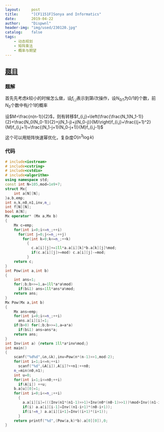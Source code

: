 ```yaml
---
layout:		post
title:		"[CF1151F]Sonya and Informatics"
date:		2019-04-22
author:		"Dispwnl"
header-img:	"img/used/230120.jpg"
catalog:	false
tags:
    - 动态规划
    - 矩阵乘法
    - 概率与期望
---
```


## [题目](<https://www.luogu.org/problemnew/show/CF1151F>)

### 题解

首先先考虑$k$较小的时候怎么做，设$f_{i,j}$表示到第$i$次操作，设$N_{0/1}$为$0/1$的个数，前$N_0$个数中有$j$个$1$的概率

设$M=\frac{n(n-1)}{2}$，则有转移$f_{i,j}=\left(\frac{\frac{N_1(N_1-1)}{2}+\frac{N_0(N_0-1)}{2}+j(N_1-j)+j(N_0-j)}{M}\right)f_{i,j}+\frac{(j+1)^2}{M}f_{i,j+1}+\frac{(N_1-j+1)(N_0-j+1)}{M}f_{i,j-1}$

这个可以用矩阵快速幂优化，复杂度$O(n^3\log k)$

### 代码

```c++
# include<iostream>
# include<cstring>
# include<cstdio>
# include<algorithm>
using namespace std;
const int N=105,mod=1e9+7;
struct Mx{
	int a[N][N];
}a,b,emp;
int n,k,n0,n1,inv,n_;
int f[N][N];
bool A[N];
Mx operator* (Mx a,Mx b)
{
	Mx c=emp;
	for(int i=0;i<=n_;++i)
	  for(int j=0;j<=n_;++j)
	    for(int k=0;k<=n_;++k)
	      {
	      	c.a[i][j]+=1ll*a.a[i][k]*b.a[k][j]%mod;
	      	if(c.a[i][j]>=mod) c.a[i][j]-=mod;
		  }
	return c;
}
int Pow(int a,int b)
{
	int ans=1;
	for(;b;b>>=1,a=1ll*a*a%mod)
	  if(b&1) ans=1ll*ans*a%mod;
	return ans;
}
Mx Pow(Mx a,int b)
{
	Mx ans=emp;
	for(int i=0;i<=n_;++i)
	  ans.a[i][i]=1;
	if(b>0) for(;b;b>>=1,a=a*a)
	  if(b&1) ans=ans*a;
	return ans;
}
int Inv(int a) {return 1ll*a*inv%mod;}
int main()
{
	scanf("%d%d",&n,&k),inv=Pow(n*(n-1)>>1,mod-2);
	for(int i=1;i<=n;++i)
	  scanf("%d",&A[i]),A[i]?++n1:++n0;
	n_=min(n0,n1);
	int u=0;
	for(int i=1;i<=n0;++i)
	  if(A[i]) ++u;
	b.a[u][0]=1;
	for(int i=0;i<=n_;++i)
	  {
	  	a.a[i][i]=(((Inv(n1*(n1-1)>>1)+Inv(n0*(n0-1)>>1))%mod+Inv((n1-i)*i))%mod+Inv(i*(n0-i)))%mod;
	  	if(i) a.a[i][i-1]=Inv((n1-i+1)*(n0-i+1));
	  	if(i!=n_) a.a[i][i+1]=Inv((i+1)*(i+1));
	  }
	return printf("%d",(Pow(a,k)*b).a[0][0]),0;
}
```

